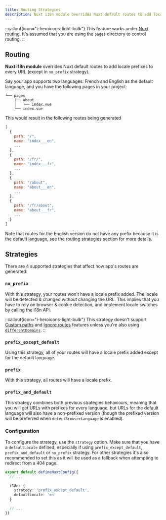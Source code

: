 ```yaml
---
title: Routing Strategies
description: Nuxt i18n module overrides Nuxt default routes to add locale prefixes to every URL with routing strategies.
---
```


::callout{icon="i-heroicons-light-bulb"}
This feature works under [Nuxt routing](https://nuxt.com/docs/getting-started/routing). It's assumed that you are using the `pages` directory to control routing.
::

## Routing

**Nuxt i18n module** overrides Nuxt default routes to add locale prefixes to every URL (except in `no_prefix` strategy).

Say your app supports two languages: French and English as the default language, and you have the following pages in your project:

```
└── pages
    ├── about
    │   └── index.vue
    └── index.vue
```

This would result in the following routes being generated

```js
[
  {
    path: "/",
    name: "index___en",
    ...
  },
  {
    path: "/fr/",
    name: "index___fr",
    ...
  },
  {
    path: "/about",
    name: "about___en",
    ...
  },
  {
    path: "/fr/about",
    name: "about___fr",
    ...
  }
]
```

Note that routes for the English version do not have any prefix because it is the default language, see the routing strategies section for more details.

## Strategies

There are 4 supported strategies that affect how app's routes are generated:

### `no_prefix`

With this strategy, your routes won't have a locale prefix added. The locale will be detected & changed without changing the URL. This implies that you have to rely on browser & cookie detection, and implement locale switches by calling the i18n API.

::callout{icon="i-heroicons-light-bulb"}
This strategy doesn't support [Custom paths](/docs/v8/guide/custom-paths) and [Ignore routes](/docs/v8/guide/ignoring-localized-routes) features unless you're also using [`differentDomains`](/docs/v8/guide/different-domains).
::

### `prefix_except_default`

Using this strategy, all of your routes will have a locale prefix added except for the default language.

### `prefix`

With this strategy, all routes will have a locale prefix.

### `prefix_and_default`

This strategy combines both previous strategies behaviours, meaning that you will get URLs with prefixes for every language, but URLs for the default language will also have a non-prefixed version (though the prefixed version will be preferred when `detectBrowserLanguage` is enabled).

### Configuration

To configure the strategy, use the `strategy` option.
Make sure that you have a `defaultLocale` defined, especially if using `prefix_except_default`, `prefix_and_default` or `no_prefix` strategy. For other strategies it's also recommended to set this as it will be used as a fallback when attempting to redirect from a 404 page.

```ts [nuxt.config.ts]
export default defineNuxtConfig({
  // ...

  i18n: {
    strategy: 'prefix_except_default',
    defaultLocale: 'en'
  }

  // ...
})
```
